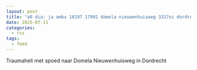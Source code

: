 ```yaml
---
layout: post
title: "a0 dia: ja ambu 18197 17992 domela nieuwenhuisweg 3317sc dordrecht dordrt bon 103086"
date: 2025-07-11
categories: 
  - rss
tags: 
  - feed
---
```


Traumaheli met spoed naar Domela Nieuwenhuisweg in Dordrecht

